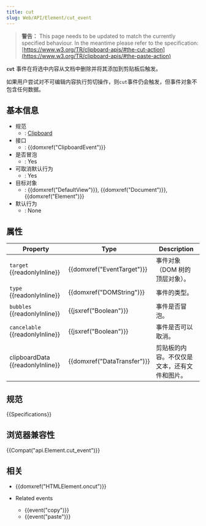 ```yaml
---
title: cut
slug: Web/API/Element/cut_event
---
```

> **警告：** This page needs to be updated to match the currently specified behaviour. In the meantime please refer to the specification: [https://www.w3.org/TR/clipboard-apis/#the-cut-action](https://www.w3.org/TR/clipboard-apis/#the-paste-action)

**`cut`** 事件在将选中内容从文档中删除并将其添加到剪贴板后触发。

如果用户尝试对不可编辑内容执行剪切操作，则`cut`事件仍会触发，但事件对象不包含任何数据。

## 基本信息

- 规范
  - : [Clipboard](http://www.w3.org/TR/clipboard-apis/#cut-event)
- 接口
  - : {{domxref("ClipboardEvent")}}
- 是否冒泡
  - : Yes
- 可取消默认行为
  - : Yes
- 目标对象
  - : {{domxref("DefaultView")}}, {{domxref("Document")}}, {{domxref("Element")}}
- 默认行为
  - : None

## 属性

| Property                               | Type                                 | Description                                  |
| -------------------------------------- | ------------------------------------ | -------------------------------------------- |
| `target` {{readonlyInline}}      | {{domxref("EventTarget")}} | 事件对象（DOM 树的顶层对象）。               |
| `type` {{readonlyInline}}        | {{domxref("DOMString")}}     | 事件的类型。                                 |
| `bubbles` {{readonlyInline}}     | {{jsxref("Boolean")}}         | 事件是否冒泡。                               |
| `cancelable` {{readonlyInline}}  | {{jsxref("Boolean")}}         | 事件是否可以取消。                           |
| clipboardData {{readonlyInline}} | {{domxref("DataTransfer")}} | 剪贴板的内容。不仅仅是文本，还有文件和图片。 |

## 规范

{{Specifications}}

## 浏览器兼容性

{{Compat("api.Element.cut_event")}}

## 相关

- {{domxref("HTMLElement.oncut")}}
- Related events

  - {{event("copy")}}
  - {{event("paste")}}
